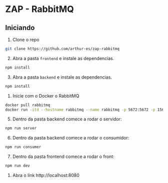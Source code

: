 # ZAP - RabbitMQ

## Iniciando

1. Clone o repo

```sh
git clone https://github.com/arthur-es/zap-rabbitmq
```

2. Abra a pasta `frontend` e instale as dependencias.

```sh
npm install
```

3. Abra a pasta `backend` e instale as dependencias.

```sh
npm install
```

1. Inicie com o Docker o RabbitMQ

```sh
docker pull rabbitmq
docker run -itd --hostname rabbitmq --name rabbitmq -p 5672:5672 -p 15672:15672 rabbitmq:3.12.2-management
```

5. Dentro da pasta backend comece a rodar o servidor:

```sh
npm run server
```

6. Dentro da pasta backend comece a rodar o consumidor:

```sh
npm run consumer
```

7. Dentro da pasta frontend comece a rodar o front:

```sh
npm run dev
```

1. Abra o link http://localhost:8080
